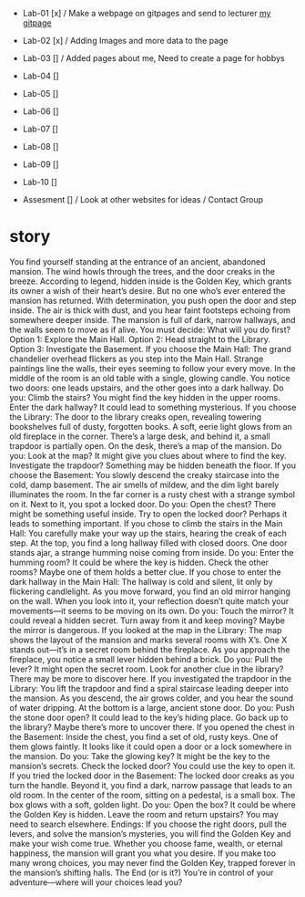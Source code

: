 - Lab-01 [x] / Make a webpage on gitpages and send to lecturer [my gitpage](https://iwantsome314.github.io/Web-Technologies/)
- Lab-02 [x] / Adding Images and more data to the page
- Lab-03 [] / Added pages about me, Need to create a page for hobbys
- Lab-04 []
- Lab-05 []
- Lab-06 []
- Lab-07 []
- Lab-08 []
- Lab-09 []
- Lab-10 []



- Assesment [] / Look at other websites for ideas / Contact Group


# story


You find yourself standing at the entrance of an ancient, abandoned mansion. The wind howls through the trees, and the door creaks in the breeze. According to legend, hidden inside is the Golden Key, which grants its owner a wish of their heart’s desire. But no one who’s ever entered the mansion has returned. With determination, you push open the door and step inside. The air is thick with dust, and you hear faint footsteps echoing from somewhere deeper inside. The mansion is full of dark, narrow hallways, and the walls seem to move as if alive. You must decide: What will you do first? Option 1: Explore the Main Hall. Option 2: Head straight to the Library. Option 3: Investigate the Basement. If you choose the Main Hall: The grand chandelier overhead flickers as you step into the Main Hall. Strange paintings line the walls, their eyes seeming to follow your every move. In the middle of the room is an old table with a single, glowing candle. You notice two doors: one leads upstairs, and the other goes into a dark hallway. Do you: Climb the stairs? You might find the key hidden in the upper rooms. Enter the dark hallway? It could lead to something mysterious. If you choose the Library: The door to the library creaks open, revealing towering bookshelves full of dusty, forgotten books. A soft, eerie light glows from an old fireplace in the corner. There’s a large desk, and behind it, a small trapdoor is partially open. On the desk, there’s a map of the mansion. Do you: Look at the map? It might give you clues about where to find the key. Investigate the trapdoor? Something may be hidden beneath the floor. If you choose the Basement: You slowly descend the creaky staircase into the cold, damp basement. The air smells of mildew, and the dim light barely illuminates the room. In the far corner is a rusty chest with a strange symbol on it. Next to it, you spot a locked door. Do you: Open the chest? There might be something useful inside. Try to open the locked door? Perhaps it leads to something important. If you chose to climb the stairs in the Main Hall: You carefully make your way up the stairs, hearing the creak of each step. At the top, you find a long hallway filled with closed doors. One door stands ajar, a strange humming noise coming from inside. Do you: Enter the humming room? It could be where the key is hidden. Check the other rooms? Maybe one of them holds a better clue. If you chose to enter the dark hallway in the Main Hall: The hallway is cold and silent, lit only by flickering candlelight. As you move forward, you find an old mirror hanging on the wall. When you look into it, your reflection doesn’t quite match your movements—it seems to be moving on its own. Do you: Touch the mirror? It could reveal a hidden secret. Turn away from it and keep moving? Maybe the mirror is dangerous. If you looked at the map in the Library: The map shows the layout of the mansion and marks several rooms with X’s. One X stands out—it’s in a secret room behind the fireplace. As you approach the fireplace, you notice a small lever hidden behind a brick. Do you: Pull the lever? It might open the secret room. Look for another clue in the library? There may be more to discover here. If you investigated the trapdoor in the Library: You lift the trapdoor and find a spiral staircase leading deeper into the mansion. As you descend, the air grows colder, and you hear the sound of water dripping. At the bottom is a large, ancient stone door. Do you: Push the stone door open? It could lead to the key’s hiding place. Go back up to the library? Maybe there’s more to uncover there. If you opened the chest in the Basement: Inside the chest, you find a set of old, rusty keys. One of them glows faintly. It looks like it could open a door or a lock somewhere in the mansion. Do you: Take the glowing key? It might be the key to the mansion’s secrets. Check the locked door? You could use the key to open it. If you tried the locked door in the Basement: The locked door creaks as you turn the handle. Beyond it, you find a dark, narrow passage that leads to an old room. In the center of the room, sitting on a pedestal, is a small box. The box glows with a soft, golden light. Do you: Open the box? It could be where the Golden Key is hidden. Leave the room and return upstairs? You may need to search elsewhere. Endings: If you choose the right doors, pull the levers, and solve the mansion’s mysteries, you will find the Golden Key and make your wish come true. Whether you choose fame, wealth, or eternal happiness, the mansion will grant you what you desire. If you make too many wrong choices, you may never find the Golden Key, trapped forever in the mansion’s shifting halls. The End (or is it?) You’re in control of your adventure—where will your choices lead you?